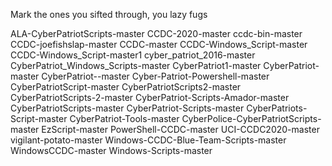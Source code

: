 Mark the ones you sifted through, you lazy fugs

ALA-CyberPatriotScripts-master
CCDC-2020-master
ccdc-bin-master
CCDC-joefishslap-master
CCDC-master
CCDC-Windows_Script-master
CCDC-Windows_Script-master1
cyber_patriot_2016-master
CyberPatriot_Windows_Scripts-master
CyberPatriot1-master
CyberPatriot-master
CyberPatriot--master
Cyber-Patriot-Powershell-master
CyberPatriotScript-master
CyberPatriotScripts2-master
CyberPatriotScripts-2-master
CyberPatriot-Scripts-Amador-master
CyberPatriotScripts-master
CyberPatriot-Scripts-master
CyberPatriots-Script-master
CyberPatriot-Tools-master
CyberPolice-CyberPatriotScripts-master
EzScript-master
PowerShell-CCDC-master
UCI-CCDC2020-master
vigilant-potato-master
Windows-CCDC-Blue-Team-Scripts-master
WindowsCCDC-master
Windows-Scripts-master












